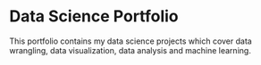 # Data Science Portfolio

This portfolio contains my data science projects which cover data wrangling, data visualization, data analysis and machine learning. 
